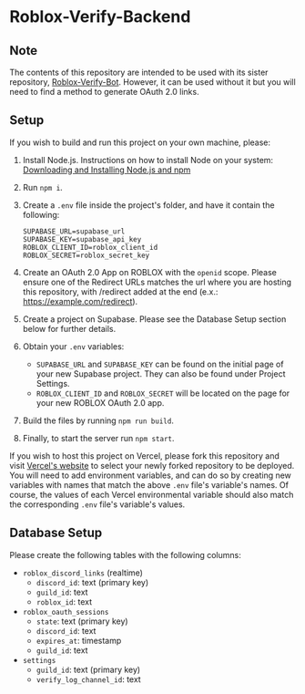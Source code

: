 # Roblox-Verify-Backend

## Note

The contents of this repository are intended to be used with its sister repository, [Roblox-Verify-Bot](https://github.com/spencrc/Roblox-Verify-Bot). However, it can be used without it but you will need to find a method to generate OAuth 2.0 links. 

## Setup

If you wish to build and run this project on your own machine, please:

1. Install Node.js. Instructions on how to install Node on your system: [Downloading and Installing Node.js and npm](https://docs.npmjs.com/downloading-and-installing-node-js-and-npm)
2. Run `npm i`.
3. Create a `.env` file inside the project's folder, and have it contain the following:
    
   ```
   SUPABASE_URL=supabase_url
   SUPABASE_KEY=supabase_api_key
   ROBLOX_CLIENT_ID=roblox_client_id
   ROBLOX_SECRET=roblox_secret_key
   ```
3. Create an OAuth 2.0 App on ROBLOX with the `openid` scope. Please ensure one of the Redirect URLs matches the url where you are hosting this repository, with /redirect added at the end (e.x.: https://example.com/redirect).
4. Create a project on Supabase. Please see the Database Setup section below for further details.
5. Obtain your `.env` variables:
    - `SUPABASE_URL` and `SUPABASE_KEY` can be found on the initial page of your new Supabase project. They can also be found under Project Settings.
    - `ROBLOX_CLIENT_ID` and `ROBLOX_SECRET` will be located on the page for your new ROBLOX OAuth 2.0 app. 
6. Build the files by running `npm run build`.
7. Finally, to start the server run `npm start`.

If you wish to host this project on Vercel, please fork this repository and visit [Vercel's website](https://vercel.com/) to select your newly forked repository to be deployed. You will need to add environment variables, and can do so by creating new variables with names that match the above `.env` file's variable's names. Of course, the values of each Vercel environmental variable should also match the corresponding `.env` file's variable's values.

## Database Setup

Please create the following tables with the following columns:

- `roblox_discord_links` (realtime)
  - `discord_id`: text (primary key)
  - `guild_id`: text
  - `roblox_id`: text
- `roblox_oauth_sessions`
  - `state`: text (primary key)
  - `discord_id`: text
  - `expires_at`: timestamp
  - `guild_id`: text
- `settings`
  - `guild_id`: text (primary key)
  - `verify_log_channel_id`: text
